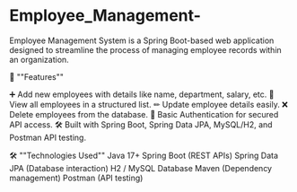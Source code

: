 # Employee_Management-
Employee Management System is a Spring Boot-based web application designed to streamline the process of managing employee records within an organization.

🚀 ""Features""

➕ Add new employees with details like name, department, salary, etc.
📄 View all employees in a structured list.
✏ Update employee details easily.
❌ Delete employees from the database.
🔐 Basic Authentication for secured API access.
🛠 Built with Spring Boot, Spring Data JPA, MySQL/H2, and Postman API testing.

🛠 ""Technologies Used""
Java 17+
Spring Boot (REST APIs)
Spring Data JPA (Database interaction)
H2 / MySQL Database
Maven (Dependency management)
Postman (API testing)
